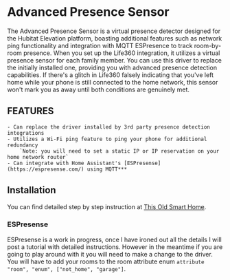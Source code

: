 # Advanced Presence Sensor
The Advanced Presence Sensor is a virtual presence detector designed for the Hubitat Elevation platform, boasting additional features such as network ping functionality and integration with MQTT ESPresence to track room-by-room presence. When you set up the Life360 integration, it utilizes a virtual presence sensor for each family member. You can use this driver to replace the initially installed one, providing you with advanced presence detection capabilities. If there's a glitch in Life360 falsely indicating that you've left home while your phone is still connected to the home network, this sensor won't mark you as away until both conditions are genuinely met.

## FEATURES
    - Can replace the driver installed by 3rd party presence detection integrations
    - Utilizes a Wi-Fi ping feature to ping your phone for additional redundancy
        `Note: you will need to set a static IP or IP reservation on your home network router`
    - Can integrate with Home Assistant's [ESPresense](https://espresense.com/) using MQTT***

## Installation
You can find detailed step by step instruction at [This Old Smart Home](https://thisoldsmarthome.com/automations/life360/?tab=hubitat).

### ESPresense
ESPresense is a work in progress, once I have ironed out all the details I will post a tutorial with detailed instructions. However in the meantime if you are going to play around with it you will need to make a change to the driver. You will have to add your rooms to the room attribute enum `attribute "room", "enum", ["not_home", "garage"]`.